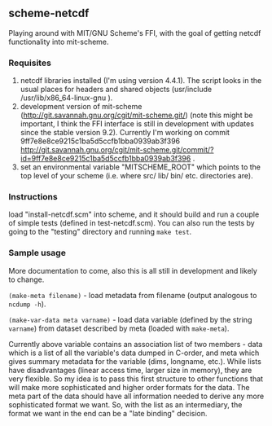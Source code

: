 ## scheme-netcdf ##

Playing around with MIT/GNU Scheme's FFI, with the goal of getting netcdf functionality into mit-scheme.

### Requisites ###

1. netcdf libraries installed (I'm using version 4.4.1). The script looks in the usual places for headers and shared objects (usr/include /usr/lib/x86_64-linux-gnu ).
2. development version of mit-scheme (http://git.savannah.gnu.org/cgit/mit-scheme.git/) (note this might be important, I think the FFI interface is still in development with updates since the stable version 9.2). Currently I'm working on commit 9ff7e8e8ce9215c1ba5d5ccfb1bba0939ab3f396 http://git.savannah.gnu.org/cgit/mit-scheme.git/commit/?id=9ff7e8e8ce9215c1ba5d5ccfb1bba0939ab3f396 .
3. set an environmental variable "MITSCHEME_ROOT" which points to the top level of your scheme (i.e. where src/ lib/ bin/ etc. directories are).

### Instructions ###

load  "install-netcdf.scm" into scheme, and it should build and run a couple of simple tests (defined in test-netcdf.scm). You can also run the tests by going to the "testing" directory and running `make test`.

### Sample usage ###

More documentation to come, also this is all still in development and likely to change.

`(make-meta filename)` - load metadata from filename (output analogous to `ncdump -h`).

`(make-var-data meta varname)` - load data variable (defined by the string `varname`) from dataset described by meta (loaded with `make-meta`).

Currently above variable contains an association list of two members - data which is a list of all the variable's data dumped in C-order, and meta which gives summary metadata for the variable (dims, longname, etc.). While lists have disadvantages (linear access time, larger size in memory), they are very flexible. So my idea is to pass this first structure to other functions that will make more sophisticated and higher order formats for the data. The meta part of the data should have all information needed to derive any more sophisticated format we want. So, with the list as an intermediary, the format we want in the end can be a "late binding" decision. 



